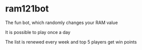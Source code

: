# ram121bot

The fun bot, which randomly changes your RAM value

It is possible to play once a day

The list is renewed every week and top 5 players get win points
